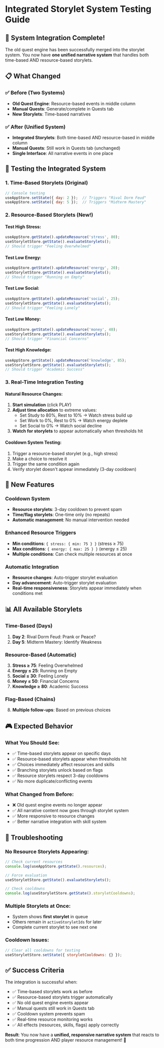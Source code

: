 # Integrated Storylet System Testing Guide

## 🎯 **System Integration Complete!**

The old quest engine has been successfully merged into the storylet system. You now have **one unified narrative system** that handles both time-based AND resource-based storylets.

## 📋 **What Changed**

### ✅ **Before (Two Systems)**
- **Old Quest Engine**: Resource-based events in middle column
- **Manual Quests**: Generate/complete in Quests tab  
- **New Storylets**: Time-based narratives

### ✅ **After (Unified System)**
- **Integrated Storylets**: Both time-based AND resource-based in middle column
- **Manual Quests**: Still work in Quests tab (unchanged)
- **Single Interface**: All narrative events in one place

## 🧪 **Testing the Integrated System**

### 1. Time-Based Storylets (Original)
```javascript
// Console testing
useAppStore.setState({ day: 2 });  // Triggers "Rival Dorm Feud"
useAppStore.setState({ day: 5 });  // Triggers "Midterm Mastery"
```

### 2. Resource-Based Storylets (New!)

#### Test High Stress:
```javascript
useAppStore.getState().updateResource('stress', 80);
useStoryletStore.getState().evaluateStorylets();
// Should trigger "Feeling Overwhelmed"
```

#### Test Low Energy:
```javascript  
useAppStore.getState().updateResource('energy', 20);
useStoryletStore.getState().evaluateStorylets();
// Should trigger "Running on Empty"
```

#### Test Low Social:
```javascript
useAppStore.getState().updateResource('social', 25);
useStoryletStore.getState().evaluateStorylets();
// Should trigger "Feeling Lonely"
```

#### Test Low Money:
```javascript
useAppStore.getState().updateResource('money', 40);
useStoryletStore.getState().evaluateStorylets();
// Should trigger "Financial Concerns"
```

#### Test High Knowledge:
```javascript
useAppStore.getState().updateResource('knowledge', 85);
useStoryletStore.getState().evaluateStorylets();
// Should trigger "Academic Success"
```

### 3. Real-Time Integration Testing

#### Natural Resource Changes:
1. **Start simulation** (click PLAY)
2. **Adjust time allocation** to extreme values:
   - Set Study to 80%, Rest to 10% → Watch stress build up
   - Set Work to 0%, Rest to 0% → Watch energy deplete
   - Set Social to 0% → Watch social decline
3. **Watch for storylets** to appear automatically when thresholds hit

#### Cooldown System Testing:
1. Trigger a resource-based storylet (e.g., high stress)
2. Make a choice to resolve it
3. Trigger the same condition again
4. Verify storylet doesn't appear immediately (3-day cooldown)

## 🔧 **New Features**

### Cooldown System
- **Resource storylets**: 3-day cooldown to prevent spam
- **Time/flag storylets**: One-time only (no repeats)
- **Automatic management**: No manual intervention needed

### Enhanced Resource Triggers
- **Min conditions**: `{ stress: { min: 75 } }` (stress ≥ 75)
- **Max conditions**: `{ energy: { max: 25 } }` (energy ≤ 25)  
- **Multiple conditions**: Can check multiple resources at once

### Automatic Integration
- **Resource changes**: Auto-trigger storylet evaluation
- **Day advancement**: Auto-trigger storylet evaluation
- **Real-time responsiveness**: Storylets appear immediately when conditions met

## 📊 **All Available Storylets**

### Time-Based (Days)
1. **Day 2**: Rival Dorm Feud: Prank or Peace?
2. **Day 5**: Midterm Mastery: Identify Weakness

### Resource-Based (Automatic)
3. **Stress ≥ 75**: Feeling Overwhelmed
4. **Energy ≤ 25**: Running on Empty  
5. **Social ≤ 30**: Feeling Lonely
6. **Money ≤ 50**: Financial Concerns
7. **Knowledge ≥ 80**: Academic Success

### Flag-Based (Chains)
8. **Multiple follow-ups**: Based on previous choices

## 🎮 **Expected Behavior**

### What You Should See:
- ✅ Time-based storylets appear on specific days
- ✅ Resource-based storylets appear when thresholds hit
- ✅ Choices immediately affect resources and skills
- ✅ Branching storylets unlock based on flags
- ✅ Resource storylets respect 3-day cooldowns
- ✅ No more duplicate/conflicting events

### What Changed from Before:
- ❌ Old quest engine events no longer appear
- ✅ All narrative content now goes through storylet system
- ✅ More responsive to resource changes
- ✅ Better narrative integration with skill system

## 🐛 **Troubleshooting**

### No Resource Storylets Appearing:
```javascript
// Check current resources
console.log(useAppStore.getState().resources);

// Force evaluation
useStoryletStore.getState().evaluateStorylets();

// Check cooldowns
console.log(useStoryletStore.getState().storyletCooldowns);
```

### Multiple Storylets at Once:
- System shows **first storylet** in queue
- Others remain in `activeStoryletIds` for later
- Complete current storylet to see next one

### Cooldown Issues:
```javascript
// Clear all cooldowns for testing
useStoryletStore.setState({ storyletCooldowns: {} });
```

## ✅ **Success Criteria**

The integration is successful when:
- ✅ Time-based storylets work as before
- ✅ Resource-based storylets trigger automatically  
- ✅ No old quest engine events appear
- ✅ Manual quests still work in Quests tab
- ✅ Cooldown system prevents spam
- ✅ Real-time resource monitoring works
- ✅ All effects (resources, skills, flags) apply correctly

**Result**: You now have a **unified, responsive narrative system** that reacts to both time progression AND player resource management! 🚀

